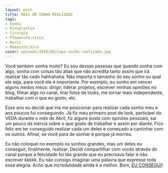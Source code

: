 ```yaml
---
layout: post
title: MAIS UM SONHO REALIZADO
tags:
- Sonho
- Rinoplastia
- Cirurgia
- Pl&aacute;stica
- Nariz
- M&eacute;dico
cover: uploads/2016/06/capa-sonho-realizado.jpg
---
```


Voc&ecirc; tamb&eacute;m sonha muito? Eu sou dessas pessoas que quando sonha com algo, sonha com coisas t&atilde;o altas que n&atilde;o acredita tanto assim que ir&aacute; realizar t&atilde;o cedo hahhahaha. N&atilde;o importa o tamanho do seu sonho ou qual ele seja, para voc&ecirc; ele &eacute; importante. Por exemplo, eu sonho em vencer alguns medos meus: dirigir, liderar projetos, escrever minhas opini&otilde;es no blog, filmar algo no canal, tirar fotos de looks, me tornar mais independente, trabalhar com o que eu gosto, etc.

Esse ano eu decidi que iria me posicionar para realizar cada sonho meu e aos poucos fui conseguindo. J&aacute; fiz meu primeiro post de look, participei do VEDA durante o m&ecirc;s de Abril, fiz alguns posts com opin&otilde;es pessoais, sai um pouco da in&eacute;rcia sobre o que gosto de trabalhar e assim por diante. Fico feliz em ter conseguido realizar cada um deles e come&ccedil;ado a caminhar com os outros. Afinal, se voc&ecirc; para de sonhar &eacute; porque j&aacute; morreu.

Eu n&atilde;o coloquei no exemplo os sonhos grandes, mas um deles eu conseguir, finalmente, realizar. Decidi compartilhar com voc&ecirc;s atrav&eacute;s do canal porque a felicidade foi t&atilde;o grande que eu precisava falar e n&atilde;o escrever kkkkk. Eu n&atilde;o consigo imaginar uma palavra que expresse toda essa alegria. Acho que incredulidade ainda &eacute; a melhor. Bom, <a href="https://www.youtube.com/watch?v=19lQa3fHDaA">EU CONSEGUI</a>!
